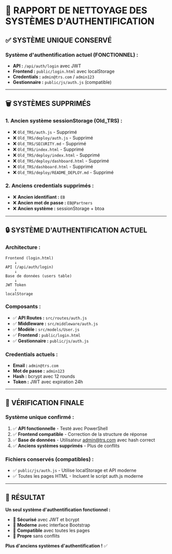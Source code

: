 # 🧹 RAPPORT DE NETTOYAGE DES SYSTÈMES D'AUTHENTIFICATION

## ✅ **SYSTÈME UNIQUE CONSERVÉ**

### **Système d'authentification actuel (FONCTIONNEL) :**
- **API :** `/api/auth/login` avec JWT
- **Frontend :** `public/login.html` avec localStorage
- **Credentials :** `admin@trs.com` / `admin123`
- **Gestionnaire :** `public/js/auth.js` (compatible)

---

## 🗑️ **SYSTÈMES SUPPRIMÉS**

### **1. Ancien système sessionStorage (Old_TRS) :**
- ❌ `Old_TRS/auth.js` - Supprimé
- ❌ `Old_TRS/deploy/auth.js` - Supprimé
- ❌ `Old_TRS/SECURITY.md` - Supprimé
- ❌ `Old_TRS/index.html` - Supprimé
- ❌ `Old_TRS/deploy/index.html` - Supprimé
- ❌ `Old_TRS/deploy/dashboard.html` - Supprimé
- ❌ `Old_TRS/dashboard.html` - Supprimé
- ❌ `Old_TRS/deploy/README_DEPLOY.md` - Supprimé

### **2. Anciens credentials supprimés :**
- ❌ **Ancien identifiant :** `EB`
- ❌ **Ancien mot de passe :** `EB@Partners`
- ❌ **Ancien système :** sessionStorage + btoa

---

## 🔒 **SYSTÈME D'AUTHENTIFICATION ACTUEL**

### **Architecture :**
```
Frontend (login.html) 
    ↓
API (/api/auth/login)
    ↓
Base de données (users table)
    ↓
JWT Token
    ↓
localStorage
```

### **Composants :**
- ✅ **API Routes :** `src/routes/auth.js`
- ✅ **Middleware :** `src/middleware/auth.js`
- ✅ **Modèle :** `src/models/User.js`
- ✅ **Frontend :** `public/login.html`
- ✅ **Gestionnaire :** `public/js/auth.js`

### **Credentials actuels :**
- **Email :** `admin@trs.com`
- **Mot de passe :** `admin123`
- **Hash :** bcrypt avec 12 rounds
- **Token :** JWT avec expiration 24h

---

## 🎯 **VÉRIFICATION FINALE**

### **Système unique confirmé :**
1. ✅ **API fonctionnelle** - Testé avec PowerShell
2. ✅ **Frontend compatible** - Correction de la structure de réponse
3. ✅ **Base de données** - Utilisateur admin@trs.com avec hash correct
4. ✅ **Anciens systèmes supprimés** - Plus de conflits

### **Fichiers conservés (compatibles) :**
- ✅ `public/js/auth.js` - Utilise localStorage et API moderne
- ✅ Toutes les pages HTML - Incluent le script auth.js moderne

---

## 🚀 **RÉSULTAT**

**Un seul système d'authentification fonctionnel :**
- 🔐 **Sécurisé** avec JWT et bcrypt
- 🎨 **Moderne** avec interface Bootstrap
- 🔄 **Compatible** avec toutes les pages
- 🧹 **Propre** sans conflits

**Plus d'anciens systèmes d'authentification !** ✅